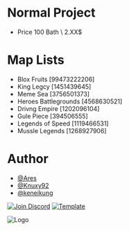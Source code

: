 # Normal Project

- Price 100 Bath  \ 2.XX$
# Map Lists

- Blox Fruits [99473222206]
- King Legcy [1451439645]
- Meme Sea [3756501373]
- Heroes Battlegrounds [4568630521]
- Drivng Empire [1202096104]
- Gule Piece [394506555]
- Legends of Speed [1119466531]
- Mussle Legends [1268927906]

# Author
- [@Ares](https://discordapp.com/users/968793111591534612)
- [@Knuxy92](https://discordapp.com/users/1010021431075155979)
- [@keneikung](https://discordapp.com/users/707400136916992010)

[![Join Discord](https://camo.githubusercontent.com/7856ec0557b4de7dd3ede8e2612d2586f47bd2e7bf67e2413bade38f22b44693/68747470733a2f2f696d672e736869656c64732e696f2f62616467652f446973636f72642d3732383944413f7374796c653d666f722d7468652d6261646765266c6f676f3d646973636f7264266c6f676f436f6c6f723d7768697465)](https://discord.gg/qh7a7njuQs) [![Template](https://camo.githubusercontent.com/c4cccdb78776ae4782fbbfae4c58f3d2dfecdaa13af37791db4c6ddfc1044b26/68747470733a2f2f696d672e736869656c64732e696f2f62616467652f596f75547562652d4646303030303f7374796c653d666f722d7468652d6261646765266c6f676f3d796f7574756265266c6f676f436f6c6f723d7768697465)](https://discord.gg/qh7a7njuQs)


![Logo](https://cdn.discordapp.com/attachments/967321158695403559/1259052179948572692/Group_7.png?ex=66addfb7&is=66ac8e37&hm=ff53e4942ea0f9a5cb1e0568623bc155565e853c80613b328e630db41157f32c&)

